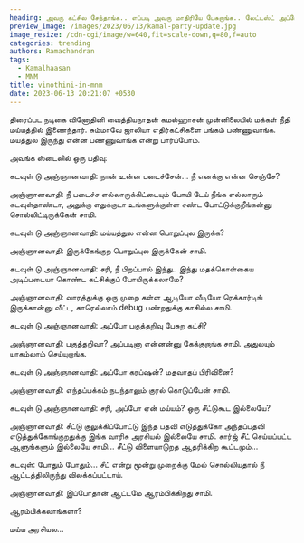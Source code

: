 ```yaml
---
heading: அவரு கட்சில சேந்தாங்க.. எப்படி அவரு மாதிரியே பேசுறாங்க.. லேட்டஸ்ட் அப்டேட்..
preview_image: /images/2023/06/13/kamal-party-update.jpg
image_resize: /cdn-cgi/image/w=640,fit=scale-down,q=80,f=auto
categories: trending
authors: Ramachandran
tags:
  - Kamalhaasan
  - MNM
title: vinothini-in-mnm
date: 2023-06-13 20:21:07 +0530
---
```

திரைப்பட நடிகை வினோதினி வைத்தியநாதன் கமல்ஹாசன் முன்னிலையில் மக்கள் நீதி மய்யத்தில் இணைந்தார். சும்மாவே ஜாலியா எதிர்கட்சிகளை பங்கம் பண்ணுவாங்க. மயத்துல இருந்து என்ன பண்ணுவாங்க என்று பார்ப்போம். 

அவங்க ஸ்டைலில் ஒரு பதிவு:

கடவுள் டு அஞ்ஞானவாதி: நான் உன்ன படைச்சேன்… நீ எனக்கு என்ன செஞ்சே?

அஞ்ஞானவாதி: நீ படைச்ச எல்லாருக்கிட்டையும் போயி டேய் நீங்க எல்லாரும் கடவுள்தாண்டா, அதுக்கு எதுக்குடா உங்களுக்குள்ள சண்ட போட்டுக்குறீங்கன்னு சொல்லிட்டிருக்கேன் சாமி.

கடவுள் டு அஞ்ஞானவாதி: மய்யத்துல என்ன பொறுப்புல இருக்க?

அஞ்ஞானவாதி: இருக்கேங்குற பொறுப்புல இருக்கேன் சாமி.

கடவுள் டு அஞ்ஞானவாதி: சரி, நீ பிறப்பால் இந்து.. இந்து மதக்கொள்கைய அடிப்படையா கொண்ட கட்சிக்குப் போயிருக்கலாமே?

அஞ்ஞானவாதி: வாரத்துக்கு ஒரு முறை கள்ள ஆடியோ வீடியோ ரெக்கார்டிங் இருக்கான்னு வீட்ட, காரெல்லாம் debug பண்றதுக்கு காசில்ல சாமி.

கடவுள் டு அஞ்ஞானவாதி: அப்போ பகுத்தறிவு பேசுற கட்சி?

அஞ்ஞானவாதி: பகுத்தறிவா? அப்படினா என்னன்னு கேக்குறாங்க சாமி. அதுலயும் யாகம்லாம் செய்யுறாங்க.

கடவுள் டு அஞ்ஞானவாதி: அப்போ கரப்ஷன்? மதவாதப் பிரிவினை?

அஞ்ஞானவாதி: எந்தப்பக்கம் நடந்தாலும் குரல் கொடுப்பேன் சாமி.

கடவுள் டு அஞ்ஞானவாதி: சரி, அப்போ ஏன் மய்யம்? ஒரு சீட்டுகூட இல்லையே?

அஞ்ஞானவாதி: சீட்டு குலுக்கிப்போட்டு இந்த பதவி எடுத்துக்கோ அந்தப்பதவி எடுத்துக்கோங்குறதுக்கு இங்க வாரிசு அரசியல் இல்லையே சாமி. சார்ஜ் சீட் செய்யப்பட்ட ஆளுங்களும் இல்லையே சாமி… சீட்டு விளையாடுறத ஆதரிக்கிற கூட்டமும்…

கடவுள்: போதும் போதும்… சீட் என்று மூன்று முறைக்கு மேல் சொல்லியதால் நீ ஆட்டத்திலிருந்து விலக்கப்பட்டாய்.

அஞ்ஞானவாதி: இப்போதான் ஆட்டமே ஆரம்பிக்கிறது சாமி.

ஆரம்பிக்கலாங்களா?

மய்ய அரசியல…